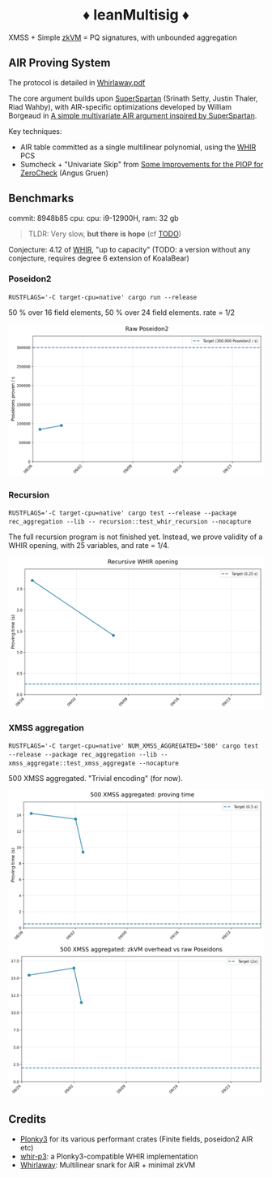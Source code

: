 <h1 align="center">♦ leanMultisig ♦</h1>

XMSS + Simple [zkVM](minimal_zkVM.pdf) = PQ signatures, with unbounded aggregation

## AIR Proving System

The protocol is detailed in [Whirlaway.pdf](Whirlaway.pdf)

The core argument builds upon [SuperSpartan](https://eprint.iacr.org/2023/552.pdf) (Srinath Setty, Justin Thaler, Riad Wahby), with AIR-specific optimizations developed by William Borgeaud in [A simple multivariate AIR argument inspired by SuperSpartan](https://solvable.group/posts/super-air/#fnref:1).

Key techniques:

- AIR table committed as a single multilinear polynomial, using the [WHIR](https://eprint.iacr.org/2024/1586.pdf) PCS
- Sumcheck + "Univariate Skip" from [Some Improvements for the PIOP for ZeroCheck](https://eprint.iacr.org/2024/108.pdf) (Angus Gruen)

## Benchmarks

commit: 8948b85
cpu: cpu: i9-12900H, ram: 32 gb

> TLDR: Very slow, **but there is hope** (cf [TODO](TODO.md))

Conjecture: 4.12 of [WHIR](https://eprint.iacr.org/2024/1586.pdf), "up to capacity" (TODO: a version without any conjecture, requires degree 6 extension of KoalaBear)

### Poseidon2

`RUSTFLAGS='-C target-cpu=native' cargo run --release`

50 % over 16 field elements, 50 % over 24 field elements. rate = 1/2

![Alt text](docs/benchmark_graphs/graphs/raw_poseidons.svg)

### Recursion

`RUSTFLAGS='-C target-cpu=native' cargo test --release --package rec_aggregation --lib -- recursion::test_whir_recursion --nocapture`

The full recursion program is not finished yet. Instead, we prove validity of a WHIR opening, with 25 variables, and rate = 1/4.

![Alt text](docs/benchmark_graphs/graphs/recursive_whir_opening.svg)

### XMSS aggregation

`RUSTFLAGS='-C target-cpu=native' NUM_XMSS_AGGREGATED='500' cargo test --release --package rec_aggregation --lib -- xmss_aggregate::test_xmss_aggregate --nocapture`

500 XMSS aggregated. "Trivial encoding" (for now).

![Alt text](docs/benchmark_graphs/graphs/xmss_aggregated_time.svg)
![Alt text](docs/benchmark_graphs/graphs/xmss_aggregated_overhead.svg)

## Credits

- [Plonky3](https://github.com/Plonky3/Plonky3) for its various performant crates (Finite fields, poseidon2 AIR etc)
- [whir-p3](https://github.com/tcoratger/whir-p3): a Plonky3-compatible WHIR implementation
- [Whirlaway](https://github.com/TomWambsgans/Whirlaway): Multilinear snark for AIR + minimal zkVM


